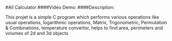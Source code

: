 #All Calculator
####Video Demo: 
####Description:

This projet is a simple C program which performs various operations like usual operations, logarithmic operations, Matrix, Trigonometric, Permutation & Combinations, temperature convertor, helps to find area, perimeters and volumes of 2d and 3d objects
